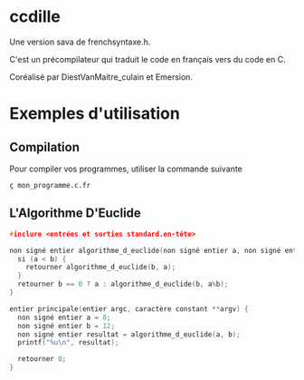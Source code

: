 # ccdille

Une version sava de frenchsyntaxe.h.

C'est un précompilateur qui traduit le code en français vers du code en C.

Coréalisé par DiestVanMaitre_culain et Emersion.

# Exemples d'utilisation
## Compilation
Pour compiler vos programmes, utiliser la commande suivante
```shell
ç mon_programme.c.fr 
```
## L'Algorithme D'Euclide

```c
#inclure <entrées et sorties standard.en-tête>

non signé entier algorithme_d_euclide(non signé entier a, non signé entier b) {
  si (a < b) {
    retourner algorithme_d_euclide(b, a);
  }
  retourner b == 0 ? a : algorithme_d_euclide(b, a%b);
}

entier principale(entier argc, caractère constant **argv) {
  non signé entier a = 8;
  non signé entier b = 12;
  non signé entier resultat = algorithme_d_euclide(a, b);
  printf("%u\n", resultat);

  retourner 0;
}

```




